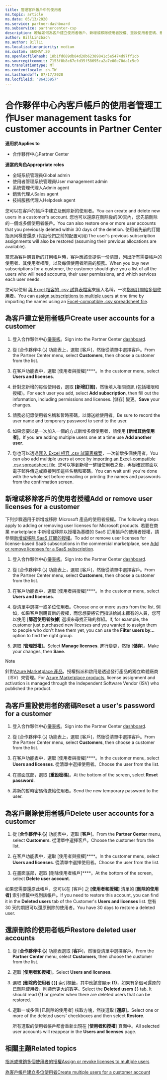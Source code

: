 ```yaml
---
title: 管理客戶帳戶中的使用者
ms.topic: article
ms.date: 05/13/2020
ms.service: partner-dashboard
ms.subservice: partnercenter-csp
description: 瞭解如何為客戶建立使用者帳戶、新增或移除使用者授權、重設使用者密碼、刪除使用者帳戶，或將其還原。
author: BillLinzbach
ms.author: BillLi
ms.localizationpriority: medium
ms.custom: SEOMAY.20
ms.openlocfilehash: 18b1fd689db84d20b62389841c5e5474d97ff1cb
ms.sourcegitcommit: 7153f0b8c67efd35f58695ca2a7e00e70da1c5e9
ms.translationtype: MT
ms.contentlocale: zh-TW
ms.lasthandoff: 07/17/2020
ms.locfileid: "86435957"
---
```

# <a name="user-management-tasks-for-customer-accounts-in-partner-center"></a><span data-ttu-id="69a82-103">合作夥伴中心內客戶帳戶的使用者管理工作</span><span class="sxs-lookup"><span data-stu-id="69a82-103">User management tasks for customer accounts in Partner Center</span></span>

<span data-ttu-id="69a82-104">**適用於**</span><span class="sxs-lookup"><span data-stu-id="69a82-104">**Applies to**</span></span>

- <span data-ttu-id="69a82-105">合作夥伴中心</span><span class="sxs-lookup"><span data-stu-id="69a82-105">Partner Center</span></span>

<span data-ttu-id="69a82-106">**適當的角色**</span><span class="sxs-lookup"><span data-stu-id="69a82-106">**Appropriate roles**</span></span>

- <span data-ttu-id="69a82-107">全域系統管理員</span><span class="sxs-lookup"><span data-stu-id="69a82-107">Global admin</span></span>
- <span data-ttu-id="69a82-108">使用者管理系統管理員</span><span class="sxs-lookup"><span data-stu-id="69a82-108">User management admin</span></span>
- <span data-ttu-id="69a82-109">系統管理代理人</span><span class="sxs-lookup"><span data-stu-id="69a82-109">Admin agent</span></span>
- <span data-ttu-id="69a82-110">銷售代理人</span><span class="sxs-lookup"><span data-stu-id="69a82-110">Sales agent</span></span>
- <span data-ttu-id="69a82-111">技術服務代理人</span><span class="sxs-lookup"><span data-stu-id="69a82-111">Helpdesk agent</span></span>

<span data-ttu-id="69a82-112">您可以在客戶的帳戶中建立及刪除新的使用者。</span><span class="sxs-lookup"><span data-stu-id="69a82-112">You can create and delete new users in a customer's account.</span></span> <span data-ttu-id="69a82-113">您也可以還原在刪除後的30天內，您先前刪除的一個或多個使用者帳戶。</span><span class="sxs-lookup"><span data-stu-id="69a82-113">You can also restore one or more user accounts that you previously deleted within 30 days of the deletion.</span></span> <span data-ttu-id="69a82-114">使用者先前的訂閱指派同樣會還原 (假設他們之前的配置可用)</span><span class="sxs-lookup"><span data-stu-id="69a82-114">The user's previous subscription assignments will also be restored (assuming their previous allocations are available).</span></span>

<span data-ttu-id="69a82-115">當您為客戶購買新的訂用帳戶時，客戶應該會提供一份清單，列出所有需要帳戶的使用者、其使用者權限，以及每個使用者所需的服務。</span><span class="sxs-lookup"><span data-stu-id="69a82-115">When you buy new subscriptions for a customer, the customer should give you a list of all the users who will need accounts, their user permissions, and which services each user needs.</span></span>  

<span data-ttu-id="69a82-116">您可以使用 [與 Excel 相容的 .csv 試算表檔案](adding-multiple-users-to-a-customer-account.md)來匯入名稱，一次[指派訂閱給多個使用者](bulk-license-provisioning-for-multiple-users.md)。</span><span class="sxs-lookup"><span data-stu-id="69a82-116">You can [assign subscriptions to multiple users](bulk-license-provisioning-for-multiple-users.md) at one time by importing the names using an [Excel-compatible .csv spreadsheet file](adding-multiple-users-to-a-customer-account.md).</span></span>

<a href="" id="createuseraccounts"></a>

## <a name="create-user-accounts-for-a-customer"></a><span data-ttu-id="69a82-117">為客戶建立使用者帳戶</span><span class="sxs-lookup"><span data-stu-id="69a82-117">Create user accounts for a customer</span></span>

1. <span data-ttu-id="69a82-118">登入合作夥伴中心[儀表板](https://partner.microsoft.com/dashboard)。</span><span class="sxs-lookup"><span data-stu-id="69a82-118">Sign into the Partner Center [dashboard](https://partner.microsoft.com/dashboard).</span></span>

2. <span data-ttu-id="69a82-119">從 [合作夥伴中心] 功能表上，選取 [客戶]，然後從清單中選擇客戶。</span><span class="sxs-lookup"><span data-stu-id="69a82-119">From the Partner Center menu, select **Customers**, then choose a customer from the list.</span></span>

3. <span data-ttu-id="69a82-120">在客戶功能表中，選取 [使用者與授權]\*\*\*\*。</span><span class="sxs-lookup"><span data-stu-id="69a82-120">In the customer menu, select **Users and licenses**.</span></span>

4. <span data-ttu-id="69a82-121">針對您新增的每個使用者，選取 **\[新增訂閱\]**，然後填入相關資訊 (包括權限和授權)。</span><span class="sxs-lookup"><span data-stu-id="69a82-121">For each user you add, select **Add subscription**, then fill out the information, including permissions and licenses.</span></span> <span data-ttu-id="69a82-122">[儲存] 變更。</span><span class="sxs-lookup"><span data-stu-id="69a82-122">**Save** your changes.</span></span>

5. <span data-ttu-id="69a82-123">請務必記錄使用者名稱和暫時密碼，以傳送給使用者。</span><span class="sxs-lookup"><span data-stu-id="69a82-123">Be sure to record the user name and temporary password to send to the user.</span></span>

6. <span data-ttu-id="69a82-124">如果您要以是一次加入一個的方式新增多個使用者，請使用 **\[新增其他使用者\]**。</span><span class="sxs-lookup"><span data-stu-id="69a82-124">If you are adding multiple users one at a time use **Add another user**.</span></span>

7. <span data-ttu-id="69a82-125">您也可以透過[匯入 Excel 相容 .csv 試算表檔案](adding-multiple-users-to-a-customer-account.md)，一次新增多個使用者。</span><span class="sxs-lookup"><span data-stu-id="69a82-125">You can also add multiple users at once by [importing an Excel-compatible .csv spreadsheet file](adding-multiple-users-to-a-customer-account.md).</span></span> <span data-ttu-id="69a82-126">您可以等到新增一整組使用者之後，再從確認畫面以電子郵件傳送或直接列印這些名稱和密碼。</span><span class="sxs-lookup"><span data-stu-id="69a82-126">You can wait until you're done with the whole set before emailing or printing the names and passwords from the confirmation screen.</span></span>

<a href="" id="userlicensing"></a>

## <a name="add-or-remove-user-licenses-for-a-customer"></a><span data-ttu-id="69a82-127">新增或移除客戶的使用者授權</span><span class="sxs-lookup"><span data-stu-id="69a82-127">Add or remove user licenses for a customer</span></span>

<span data-ttu-id="69a82-128">下列步驟適用于新增或移除 Microsoft 產品的使用者授權。</span><span class="sxs-lookup"><span data-stu-id="69a82-128">The following steps apply to adding or removing user licenses for Microsoft products.</span></span> <span data-ttu-id="69a82-129">若要在商業 marketplace 中新增或移除以授權為基礎的 SaaS 訂用帳戶的使用者授權，請參閱[新增或移除 SaaS 訂閱的授權](csp-commercial-marketplace-manage.md#add-or-remove-licenses-for-a-saas-subscription)。</span><span class="sxs-lookup"><span data-stu-id="69a82-129">To add or remove user licenses for license-based SaaS subscriptions in the commercial marketplace, see [Add or remove licenses for a SaaS subscription](csp-commercial-marketplace-manage.md#add-or-remove-licenses-for-a-saas-subscription).</span></span>

1. <span data-ttu-id="69a82-130">登入合作夥伴中心[儀表板](https://partner.microsoft.com/dashboard)。</span><span class="sxs-lookup"><span data-stu-id="69a82-130">Sign into the Partner Center [dashboard](https://partner.microsoft.com/dashboard).</span></span>

2. <span data-ttu-id="69a82-131">從 [合作夥伴中心] 功能表上，選取 [客戶]，然後從清單中選擇客戶。</span><span class="sxs-lookup"><span data-stu-id="69a82-131">From the Partner Center menu, select **Customers**, then choose a customer from the list.</span></span>

3. <span data-ttu-id="69a82-132">在客戶功能表中，選取 [使用者與授權]\*\*\*\*。</span><span class="sxs-lookup"><span data-stu-id="69a82-132">In the customer menu, select **Users and licenses**.</span></span>

4. <span data-ttu-id="69a82-133">從清單中選擇一或多位使用者。</span><span class="sxs-lookup"><span data-stu-id="69a82-133">Choose one or more users from the list.</span></span> <span data-ttu-id="69a82-134">例如，如果客戶剛購買新的授權，而您想要將它們指派給尚未擁有的人員，您可以使用 [**篩選使用者依據**] 選項來尋找正確的群組。</span><span class="sxs-lookup"><span data-stu-id="69a82-134">If, for example, the customer just purchased new licenses and you wanted to assign them to people who don't have them yet, you can use the **Filter users by...** option to find the right group.</span></span>

5. <span data-ttu-id="69a82-135">選取 [**管理授權**]。</span><span class="sxs-lookup"><span data-stu-id="69a82-135">Select **Manage licenses**.</span></span> <span data-ttu-id="69a82-136">進行變更，然後 [**儲存**]。</span><span class="sxs-lookup"><span data-stu-id="69a82-136">Make your changes, then **Save**.</span></span>

> [!NOTE]
> <span data-ttu-id="69a82-137">針對[Azure Marketplace 產品](csp-commercial-marketplace-manage.md#assign-licenses-and-activate-a-subscription-on-behalf-of-a-customer)，授權指派和啟用是透過發行產品的獨立軟體廠商（ISV）來管理。</span><span class="sxs-lookup"><span data-stu-id="69a82-137">For [Azure Marketplace products](csp-commercial-marketplace-manage.md#assign-licenses-and-activate-a-subscription-on-behalf-of-a-customer), license assignment and activation is managed through the Independent Software Vendor (ISV) who published the product.</span></span>

<a href="" id="resetpassword"></a>

## <a name="reset-a-users-password-for-a-customer"></a><span data-ttu-id="69a82-138">為客戶重設使用者的密碼</span><span class="sxs-lookup"><span data-stu-id="69a82-138">Reset a user's password for a customer</span></span>

1. <span data-ttu-id="69a82-139">登入合作夥伴中心[儀表板](https://partner.microsoft.com/dashboard)。</span><span class="sxs-lookup"><span data-stu-id="69a82-139">Sign into the Partner Center [dashboard](https://partner.microsoft.com/dashboard).</span></span>

2. <span data-ttu-id="69a82-140">從 [合作夥伴中心] 功能表上，選取 [客戶]，然後從清單中選擇客戶。</span><span class="sxs-lookup"><span data-stu-id="69a82-140">From the Partner Center menu, select **Customers**, then choose a customer from the list.</span></span>

3.  <span data-ttu-id="69a82-141">在客戶功能表中，選取 [使用者與授權]\*\*\*\*。</span><span class="sxs-lookup"><span data-stu-id="69a82-141">In the customer menu, select **Users and licenses**.</span></span> <span data-ttu-id="69a82-142">從清單中選擇使用者。</span><span class="sxs-lookup"><span data-stu-id="69a82-142">Choose the user from the list.</span></span>

4.  <span data-ttu-id="69a82-143">在畫面底部，選取 [**重設密碼**]。</span><span class="sxs-lookup"><span data-stu-id="69a82-143">At the bottom of the screen, select **Reset password**.</span></span> 

5.  <span data-ttu-id="69a82-144">將新的暫時密碼傳送給使用者。</span><span class="sxs-lookup"><span data-stu-id="69a82-144">Send the new temporary password to the user.</span></span>

<a href="" id="deleteuseraccounts"></a>

## <a name="delete-user-accounts-for-a-customer"></a><span data-ttu-id="69a82-145">為客戶刪除使用者帳戶</span><span class="sxs-lookup"><span data-stu-id="69a82-145">Delete user accounts for a customer</span></span>

1.  <span data-ttu-id="69a82-146">從 [**合作夥伴中心**] 功能表中，選取 [**客戶**]。</span><span class="sxs-lookup"><span data-stu-id="69a82-146">From the **Partner Center** menu, select **Customers**.</span></span> <span data-ttu-id="69a82-147">從清單中選擇客戶。</span><span class="sxs-lookup"><span data-stu-id="69a82-147">Choose the customer from the list.</span></span>

2.  <span data-ttu-id="69a82-148">在客戶功能表中，選取 [使用者與授權]\*\*\*\*。</span><span class="sxs-lookup"><span data-stu-id="69a82-148">In the customer menu, select **Users and licenses**.</span></span> <span data-ttu-id="69a82-149">從清單中選擇使用者。</span><span class="sxs-lookup"><span data-stu-id="69a82-149">Choose the user from the list.</span></span>

3.  <span data-ttu-id="69a82-150">在畫面底部，選取 [刪除使用者帳戶]\*\*\*\*。</span><span class="sxs-lookup"><span data-stu-id="69a82-150">At the bottom of the screen, select **Delete user account**.</span></span>

<span data-ttu-id="69a82-151">如果您需要還原此帳戶，您可以在 \[客戶\] 之 **\[使用者和授權\]** 清單的 **\[刪除的使用者\]** 索引標籤中找到該帳戶。</span><span class="sxs-lookup"><span data-stu-id="69a82-151">If you need to restore this account, you can find it in the **Deleted users** tab of the Customer's **Users and licenses** list.</span></span> <span data-ttu-id="69a82-152">您有 30 天的期限可以還原刪除的使用者。</span><span class="sxs-lookup"><span data-stu-id="69a82-152">You have 30 days to restore a deleted user.</span></span>

<a href="" id="restoreuseraccounts"></a>

## <a name="restore-deleted-user-accounts"></a><span data-ttu-id="69a82-153">還原刪除的使用者帳戶</span><span class="sxs-lookup"><span data-stu-id="69a82-153">Restore deleted user accounts</span></span>

1.  <span data-ttu-id="69a82-154">從 [**合作夥伴中心**] 功能表選取 [**客戶**]，然後從清單中選擇客戶。</span><span class="sxs-lookup"><span data-stu-id="69a82-154">From the **Partner Center** menu, select **Customers**, then choose the customer from the list.</span></span>

2.  <span data-ttu-id="69a82-155">選取 [**使用者和授權**]。</span><span class="sxs-lookup"><span data-stu-id="69a82-155">Select **Users and licenses**.</span></span>

3.  <span data-ttu-id="69a82-156">選取 **\[刪除的使用者 ( )\]** 索引標籤，其中應該會顯示 **(1)**，如果有多個可還原的已刪除使用者，則顯示更大的數字。</span><span class="sxs-lookup"><span data-stu-id="69a82-156">Select the **Deleted users ( )** tab. It should read **(1)** or greater when there are deleted users that can be restored.</span></span>

4.  <span data-ttu-id="69a82-157">選取一或多個 [已刪除的使用者] 核取方塊，然後選取 [**還原**]。</span><span class="sxs-lookup"><span data-stu-id="69a82-157">Select one or more of the deleted users' checkboxes and then select **Restore**.</span></span>

    <span data-ttu-id="69a82-158">所有選取的使用者帳戶都會重新出現在 [**使用者和授權**] 頁面中。</span><span class="sxs-lookup"><span data-stu-id="69a82-158">All selected user accounts will reappear in the **Users and licenses** page.</span></span>

## <a name="related-topics"></a><span data-ttu-id="69a82-159">相關主題</span><span class="sxs-lookup"><span data-stu-id="69a82-159">Related topics</span></span>


[<span data-ttu-id="69a82-160">指派或撤銷多個使用者的授權</span><span class="sxs-lookup"><span data-stu-id="69a82-160">Assign or revoke licenses to multiple users</span></span>](bulk-license-provisioning-for-multiple-users.md)

[<span data-ttu-id="69a82-161">為客戶帳戶建立多位使用者</span><span class="sxs-lookup"><span data-stu-id="69a82-161">Create multiple users for a customer account</span></span>](adding-multiple-users-to-a-customer-account.md)